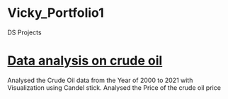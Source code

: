 # Vicky_Portfolio1
DS Projects

# [Data analysis on crude oil](https://github.com/vkuma13/Vicky_Port1)
Analysed the Crude Oil data from the Year of 2000 to 2021 with Visualization using Candel stick.
Analysed the Price of the crude oil price 
